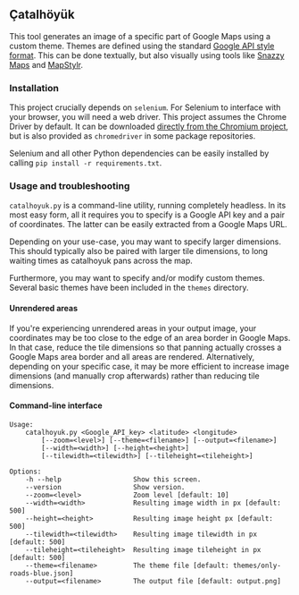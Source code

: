 ## Çatalhöyük

This tool generates an image of a specific part of Google Maps using a custom theme. Themes are defined using the standard [Google API style format](https://developers.google.com/maps/documentation/javascript/style-reference). This can be done textually, but also visually using tools like [Snazzy Maps](https://snazzymaps.com/editor) and [MapStylr](http://www.mapstylr.com).

### Installation

This project crucially depends on `selenium`. For Selenium to interface with your browser, you will need a web driver. This project assumes the Chrome Driver by default. It can be downloaded [directly from the Chromium project](https://sites.google.com/a/chromium.org/chromedriver/downloads), but is also provided as `chromedriver` in some package repositories.

Selenium and all other Python dependencies can be easily installed by calling `pip install -r requirements.txt`.

### Usage and troubleshooting

`catalhoyuk.py` is a command-line utility, running completely headless. In its most easy form, all it requires you to specify is a Google API key and a pair of coordinates. The latter can be easily extracted from a Google Maps URL.

Depending on your use-case, you may want to specify larger dimensions. This should typically also be paired with larger tile dimensions, to long waiting times as catalhoyuk pans across the map.

Furthermore, you may want to specify and/or modify custom themes. Several basic themes have been included in the `themes` directory.

#### Unrendered areas

If you're experiencing unrendered areas in your output image, your coordinates may be too close to the edge of an area border in Google Maps. In that case, reduce the tile dimensions so that panning actually crosses a Google Maps area border and all areas are rendered. Alternatively, depending on your specific case, it may be more efficient to increase image dimensions (and manually crop afterwards) rather than reducing tile dimensions.

#### Command-line interface

```
Usage:
    catalhoyuk.py <Google_API_key> <latitude> <longitude>
        [--zoom=<level>] [--theme=<filename>] [--output=<filename>]
        [--width=<width>] [--height=<height>]
        [--tilewidth=<tilewidth>] [--tileheight=<tileheight>]

Options:
    -h --help                  Show this screen.
    --version                  Show version.
    --zoom=<level>             Zoom level [default: 10]
    --width=<width>            Resulting image width in px [default: 500]
    --height=<height>          Resulting image height px [default: 500]
    --tilewidth=<tilewidth>    Resulting image tilewidth in px [default: 500]
    --tileheight=<tileheight>  Resulting image tileheight in px [default: 500]
    --theme=<filename>         The theme file [default: themes/only-roads-blue.json]
    --output=<filename>        The output file [default: output.png]
```